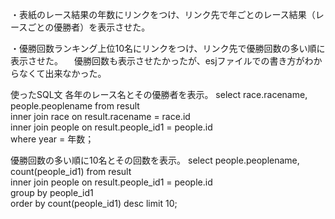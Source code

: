 ・表紙のレース結果の年数にリンクをつけ、リンク先で年ごとのレース結果（レースごとの優勝者）を表示させた。

・優勝回数ランキング上位10名にリンクをつけ、リンク先で優勝回数の多い順に表示させた。
　優勝回数も表示させたかったが、esjファイルでの書き方がわからなくて出来なかった。
 
 使ったSQL文
 各年のレース名とその優勝者を表示。
 select race.racename, people.peoplename from result \
                     inner join race on result.racename = race.id \
                     inner join people on result.people_id1 = people.id \
                     where year = 年数；
                     
優勝回数の多い順に10名とその回数を表示。
select people.peoplename, count(people_id1) from result \
                     inner join people on result.people_id1 = people.id \
                     group by people_id1 \
                     order by count(people_id1) desc limit 10;
